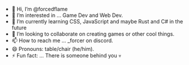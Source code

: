 - 👋 Hi, I’m @forcedflame
- 👀 I’m interested in ... Game Dev and Web Dev.
- 🌱 I’m currently learning CSS, JavaScript and maybe Rust and C# in the future
- 💞️ I’m looking to collaborate on creating games or other cool things.
- 📫 How to reach me ... _forcer on discord.
- 😄 Pronouns: table/chair (he/him).
- ⚡ Fun fact: ... There is someone behind you 💀

<!---
forcedflame/forcedflame is a ✨ special ✨ repository because its `README.md` (this file) appears on your GitHub profile.
You can click the Preview link to take a look at your changes.
--->
